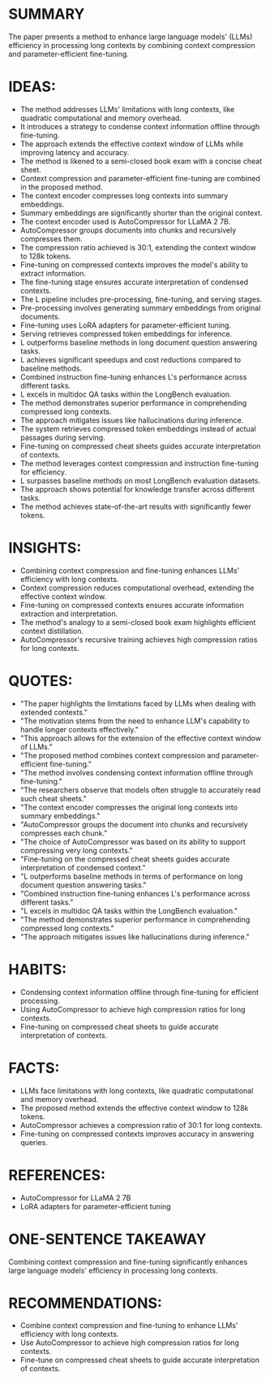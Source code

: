 # SUMMARY
The paper presents a method to enhance large language models' (LLMs) efficiency in processing long contexts by combining context compression and parameter-efficient fine-tuning.

# IDEAS:
- The method addresses LLMs' limitations with long contexts, like quadratic computational and memory overhead.
- It introduces a strategy to condense context information offline through fine-tuning.
- The approach extends the effective context window of LLMs while improving latency and accuracy.
- The method is likened to a semi-closed book exam with a concise cheat sheet.
- Context compression and parameter-efficient fine-tuning are combined in the proposed method.
- The context encoder compresses long contexts into summary embeddings.
- Summary embeddings are significantly shorter than the original context.
- The context encoder used is AutoCompressor for LLaMA 2 7B.
- AutoCompressor groups documents into chunks and recursively compresses them.
- The compression ratio achieved is 30:1, extending the context window to 128k tokens.
- Fine-tuning on compressed contexts improves the model's ability to extract information.
- The fine-tuning stage ensures accurate interpretation of condensed contexts.
- The L pipeline includes pre-processing, fine-tuning, and serving stages.
- Pre-processing involves generating summary embeddings from original documents.
- Fine-tuning uses LoRA adapters for parameter-efficient tuning.
- Serving retrieves compressed token embeddings for inference.
- L outperforms baseline methods in long document question answering tasks.
- L achieves significant speedups and cost reductions compared to baseline methods.
- Combined instruction fine-tuning enhances L's performance across different tasks.
- L excels in multidoc QA tasks within the LongBench evaluation.
- The method demonstrates superior performance in comprehending compressed long contexts.
- The approach mitigates issues like hallucinations during inference.
- The system retrieves compressed token embeddings instead of actual passages during serving.
- Fine-tuning on compressed cheat sheets guides accurate interpretation of contexts.
- The method leverages context compression and instruction fine-tuning for efficiency.
- L surpasses baseline methods on most LongBench evaluation datasets.
- The approach shows potential for knowledge transfer across different tasks.
- The method achieves state-of-the-art results with significantly fewer tokens.

# INSIGHTS:
- Combining context compression and fine-tuning enhances LLMs' efficiency with long contexts.
- Context compression reduces computational overhead, extending the effective context window.
- Fine-tuning on compressed contexts ensures accurate information extraction and interpretation.
- The method's analogy to a semi-closed book exam highlights efficient context distillation.
- AutoCompressor's recursive training achieves high compression ratios for long contexts.

# QUOTES:
- "The paper highlights the limitations faced by LLMs when dealing with extended contexts."
- "The motivation stems from the need to enhance LLM's capability to handle longer contexts effectively."
- "This approach allows for the extension of the effective context window of LLMs."
- "The proposed method combines context compression and parameter-efficient fine-tuning."
- "The method involves condensing context information offline through fine-tuning."
- "The researchers observe that models often struggle to accurately read such cheat sheets."
- "The context encoder compresses the original long contexts into summary embeddings."
- "AutoCompressor groups the document into chunks and recursively compresses each chunk."
- "The choice of AutoCompressor was based on its ability to support compressing very long contexts."
- "Fine-tuning on the compressed cheat sheets guides accurate interpretation of condensed context."
- "L outperforms baseline methods in terms of performance on long document question answering tasks."
- "Combined instruction fine-tuning enhances L's performance across different tasks."
- "L excels in multidoc QA tasks within the LongBench evaluation."
- "The method demonstrates superior performance in comprehending compressed long contexts."
- "The approach mitigates issues like hallucinations during inference."

# HABITS:
- Condensing context information offline through fine-tuning for efficient processing.
- Using AutoCompressor to achieve high compression ratios for long contexts.
- Fine-tuning on compressed cheat sheets to guide accurate interpretation of contexts.

# FACTS:
- LLMs face limitations with long contexts, like quadratic computational and memory overhead.
- The proposed method extends the effective context window to 128k tokens.
- AutoCompressor achieves a compression ratio of 30:1 for long contexts.
- Fine-tuning on compressed contexts improves accuracy in answering queries.

# REFERENCES:
- AutoCompressor for LLaMA 2 7B
- LoRA adapters for parameter-efficient tuning

# ONE-SENTENCE TAKEAWAY
Combining context compression and fine-tuning significantly enhances large language models' efficiency in processing long contexts.

# RECOMMENDATIONS:
- Combine context compression and fine-tuning to enhance LLMs' efficiency with long contexts.
- Use AutoCompressor to achieve high compression ratios for long contexts.
- Fine-tune on compressed cheat sheets to guide accurate interpretation of contexts.